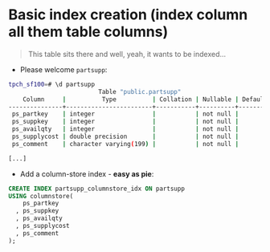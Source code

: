 
# Basic index creation (index column all them table columns)

> This table sits there and well, yeah, it wants to be indexed...


* Please welcome `partsupp`:

```bash
tpch_sf100=# \d partsupp
                         Table "public.partsupp"
    Column     |          Type          | Collation | Nullable | Default
---------------+------------------------+-----------+----------+---------
 ps_partkey    | integer                |           | not null |
 ps_suppkey    | integer                |           | not null |
 ps_availqty   | integer                |           | not null |
 ps_supplycost | double precision       |           | not null |
 ps_comment    | character varying(199) |           | not null |

[...]
```


* Add a column-store index - **easy as pie**:

```sql
CREATE INDEX partsupp_columnstore_idx ON partsupp
USING columnstore(
    ps_partkey
  , ps_suppkey
  , ps_availqty
  , ps_supplycost
  , ps_comment
);
```
